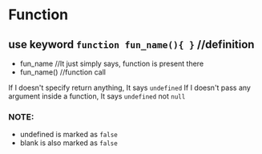 # Function

## use keyword `function fun_name(){ }` //definition
- fun_name      //It just simply says, function is present there
- fun_name()    //function call

If I doesn't specify return anything, It says `undefined`
If I doesn't pass any argument inside a function, It says `undefined` not `null`

### NOTE:
- undefined is marked as `false`
- blank is also marked as `false`
